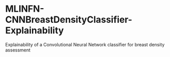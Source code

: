 # MLINFN-CNNBreastDensityClassifier-Explainability
Explainability of a Convolutional Neural Network classifier for breast density assessment
